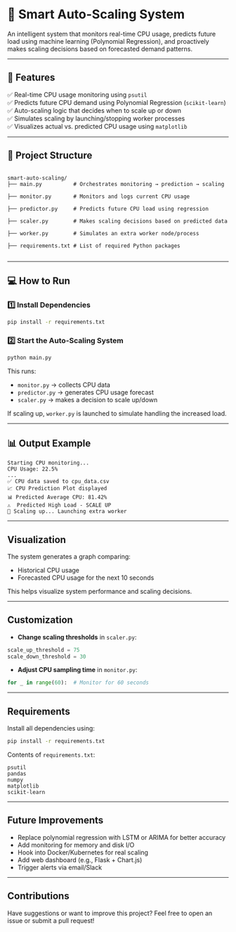 # 🔁 Smart Auto-Scaling System

An intelligent system that monitors real-time CPU usage, predicts future load using machine learning (Polynomial Regression), and proactively makes scaling decisions based on forecasted demand patterns.

---

## 🚀 Features

✅ Real-time CPU usage monitoring using `psutil`  
✅ Predicts future CPU demand using Polynomial Regression (`scikit-learn`)  
✅ Auto-scaling logic that decides when to scale up or down  
✅ Simulates scaling by launching/stopping worker processes  
✅ Visualizes actual vs. predicted CPU usage using `matplotlib`

---

## 📂 Project Structure

```

smart-auto-scaling/
├── main.py          # Orchestrates monitoring → prediction → scaling

├── monitor.py       # Monitors and logs current CPU usage

├── predictor.py     # Predicts future CPU load using regression

├── scaler.py        # Makes scaling decisions based on predicted data

├── worker.py        # Simulates an extra worker node/process

├── requirements.txt # List of required Python packages


````

---

## 💻 How to Run

### 1️⃣ Install Dependencies
```bash
pip install -r requirements.txt
````

### 2️⃣ Start the Auto-Scaling System

```bash
python main.py
```

This runs:

* `monitor.py` → collects CPU data
* `predictor.py` → generates CPU usage forecast
* `scaler.py` → makes a decision to scale up/down

If scaling up, `worker.py` is launched to simulate handling the increased load.

---

## 📊 Output Example

```
Starting CPU monitoring...
CPU Usage: 22.5%
...
✅ CPU data saved to cpu_data.csv
📈 CPU Prediction Plot displayed
📊 Predicted Average CPU: 81.42%
⚠️  Predicted High Load - SCALE UP
🚀 Scaling up... Launching extra worker
```

---

## Visualization

The system generates a graph comparing:

* Historical CPU usage
* Forecasted CPU usage for the next 10 seconds

This helps visualize system performance and scaling decisions.

---

##  Customization

* **Change scaling thresholds** in `scaler.py`:

```python
scale_up_threshold = 75
scale_down_threshold = 30
```

* **Adjust CPU sampling time** in `monitor.py`:

```python
for _ in range(60):  # Monitor for 60 seconds
```

---

##  Requirements

Install all dependencies using:

```bash
pip install -r requirements.txt
```

Contents of `requirements.txt`:

```
psutil
pandas
numpy
matplotlib
scikit-learn
```

---

## Future Improvements

* Replace polynomial regression with LSTM or ARIMA for better accuracy
* Add monitoring for memory and disk I/O
* Hook into Docker/Kubernetes for real scaling
* Add web dashboard (e.g., Flask + Chart.js)
* Trigger alerts via email/Slack

---

##  Contributions

Have suggestions or want to improve this project?
Feel free to open an issue or submit a pull request!
